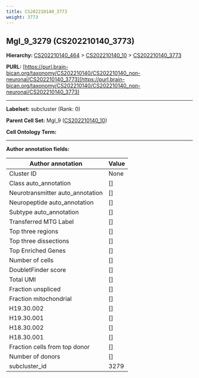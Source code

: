 ```yaml
---
title: CS202210140_3773
weight: 3773
---
```

## Mgl_9_3279 (CS202210140_3773)
<b>Hierarchy: </b>
[CS202210140_464](../CS202210140_464) >
[CS202210140_10](../CS202210140_10) >
[CS202210140_3773](../CS202210140_3773)

**PURL:** [https://purl.brain-bican.org/taxonomy/CS202210140/CS202210140_non-neuronal/CS202210140_3773](https://purl.brain-bican.org/taxonomy/CS202210140/CS202210140_non-neuronal/CS202210140_3773)

---


**Labelset:** subcluster (Rank: 0)

**Parent Cell Set:** Mgl_9 ([CS202210140_10](../CS202210140_10))



**Cell Ontology Term:** 

[MARKER GENES.]: #


---

[TRANSFERRED ANNOTATIONS.]: #


[AUTHOR ANNOTATION FIELDS.]: #


**Author annotation fields:**

| Author annotation | Value |
|-------------------|-------|
|Cluster ID|None|
|Class auto_annotation|[]|
|Neurotransmitter auto_annotation|[]|
|Neuropeptide auto_annotation|[]|
|Subtype auto_annotation|[]|
|Transferred MTG Label|[]|
|Top three regions|[]|
|Top three dissections|[]|
|Top Enriched Genes|[]|
|Number of cells|[]|
|DoubletFinder score|[]|
|Total UMI|[]|
|Fraction unspliced|[]|
|Fraction mitochondrial|[]|
|H19.30.002|[]|
|H19.30.001|[]|
|H18.30.002|[]|
|H18.30.001|[]|
|Fraction cells from top donor|[]|
|Number of donors|[]|
|subcluster_id|3279|
